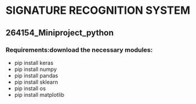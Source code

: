 # SIGNATURE RECOGNITION SYSTEM

## 264154_Miniproject_python

### Requirements:download the necessary modules:
- pip install keras 
- pip install numpy 
- pip install pandas 
- pip install sklearn 
- pip install os 
- pip install matplotlib

